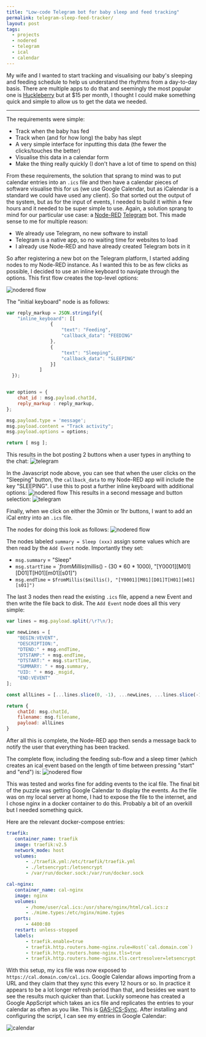 ```yaml
---
title: "Low-code Telegram bot for baby sleep and feed tracking"
permalink: telegram-sleep-feed-tracker/
layout: post
tags:
  - projects
  - nodered
  - telegram
  - ical
  - calendar
---
```


My wife and I wanted to start tracking and visualising our baby's sleeping and feeding schedule to help us understand the rhythms from a day-to-day basis. There are multiple apps to do that and seemingly the most popular one is [Huckleberry](https://play.google.com/store/apps/details?id=com.huckleberry_labs.app&hl=en_GB&gl=US) but at $15 per month, I thought I could make something quick and simple to allow us to get the data we needed. 

---

The requirements were simple:
* Track when the baby has fed
* Track when (and for how long) the baby has slept
* A very simple interface for inputting this data (the fewer the clicks/touches the better)
* Visualise this data in a calendar form
* Make the thing really quickly (I don't have a lot of time to spend on this)

From these requirements, the solution that sprang to mind was to put calendar entries into an `.ics` file and then have a calendar pieces of software visualise this for us (we use Google Calendar, but as iCalendar is a standard we could have used any client). So that sorted out the output of the system, but as for the input of events, I needed to build it within a few hours and it needed to be super simple to use. Again, a solution sprang to mind for our particular use case: a [Node-RED](https://nodered.org/) [Telegram](https://telegram.org/) bot. This made sense to me for multiple reason:
* We already use Telegram, no new software to install
* Telegram is a native app, so no waiting time for websites to load
* I already use Node-RED and have already created Telegram bots in it

So after registering a new bot on the Telegram platform, I started adding nodes to my Node-RED instance. As I wanted this to be as few clicks as possible, I decided to use an inline keyboard to navigate through the options. This first flow creates the top-level options:

![nodered flow](../assets/hometracker/nodered.png)

The "initial keyboard" node is as follows:
```javascript
var reply_markup = JSON.stringify({
    "inline_keyboard": [[
                {
                    "text": "Feeding",
                    "callback_data": "FEEDING"
                }, 
                {
                    "text": "Sleeping",
                    "callback_data": "SLEEPING"
                }]
            ]
  });


var options = {
    chat_id : msg.payload.chatId,
    reply_markup : reply_markup,
};

msg.payload.type = 'message';
msg.payload.content = "Track activity";
msg.payload.options = options;

return [ msg ];
```

This results in the bot posting 2 buttons when a user types in anything to the chat:
![telegram](../assets/hometracker/telegram.png)

In the Javascript node above, you can see that when the user clicks on the "Sleeping" button, the `callback_data` to my Node-RED app will include the key "SLEEPING". I use this to post a further inline keyboard with additional options:
![nodered flow](../assets/hometracker/nodered2.png)
This results in a second message and button selection:
![telegram](../assets/hometracker/telegram2.png)

Finally, when we click on either the 30min or 1hr buttons, I want to add an iCal entry into an `.ics` file. 

The nodes for doing this look as follows:
![nodered flow](../assets/hometracker/nodered3.png)

The nodes labeled `summary = Sleep (xxx)` assign some values which are then read by the `Add Event` node. Importantly they set:
* `msg.summary` = "Sleep"
* `msg.startTime` = `$fromMillis($millis() - (30 * 60 * 1000), "[Y0001][M01][D01]T[H01][m01][s01]")
* `msg.endTime` = `$fromMillis($millis(), "[Y0001][M01][D01]T[H01][m01][s01]")`

The last 3 nodes then read the existing `.ics` file, append a new Event and then write the file back to disk. The `Add Event` node does all this very simple:
```javascript
var lines = msg.payload.split(/\r?\n/);

var newLines = [
    "BEGIN:VEVENT",
    "DESCRIPTION:",
    "DTEND:" + msg.endTime,
    "DTSTAMP:" + msg.endTime,
    "DTSTART:" + msg.startTime,
    "SUMMARY: " + msg.summary,
    "UID: " + msg._msgid,
    "END:VEVENT"
];

const allLines = [...lines.slice(0, -1), ...newLines, ...lines.slice(-1)].join(`\r\n`);

return {
    chatId: msg.chatId,
    filename: msg.filename,
    payload: allLines
}
```

 After all this is complete, the Node-RED app then sends a message back to notify the user that everything has been tracked.

 The complete flow, including the feeding sub-flow and a sleep timer (which creates an ical event based on the length of time between pressing "start" and "end") is:
 ![nodered flow](../assets/hometracker/nodered4.png)

 This was tested and works fine for adding events to the ical file. The final bit of the puzzle was getting Google Calendar to display the events. As the file was on my local server at home, I had to expose the file to the internet, and I chose nginx in a docker container to do this. Probably a bit of an overkill but I needed something quick.

 Here are the relevant docker-compose entries:
 ```yaml
traefik:
	container_name: traefik
	image: traefik:v2.5
	network_mode: host
	volumes:
		- ./traefik.yml:/etc/traefik/traefik.yml
		- ./letsencrypt:/letsencrypt
		- /var/run/docker.sock:/var/run/docker.sock

cal-nginx:
	container_name: cal-nginx
	image: nginx
	volumes:
		- /home/user/cal.ics:/usr/share/nginx/html/cal.ics:z
		- ./mime.types:/etc/nginx/mime.types
	ports:
		- 4400:80
	restart: unless-stopped
	labels:
		- traefik.enable=true
		- traefik.http.routers.home-nginx.rule=Host(`cal.domain.com`)
		- traefik.http.routers.home-nginx.tls=true
		- traefik.http.routers.home-nginx.tls.certresolver=letsencrypt
```

With this setup, my ics file was now exposed to `https://cal.domain.com/cal.ics`. Google Calendar allows importing from a URL and they claim that they sync this every 12 hours or so. In practice it appears to be a lot longer refresh period than that, and besides we want to see the results much quicker than that. Luckily someone has created a Google AppScript which takes an ics file and replicates the entries to your calendar as often as you like. This is [GAS-ICS-Sync](https://github.com/derekantrican/GAS-ICS-Sync). After installing and configuring the script, I can see my entries in Google Calendar:

![calendar](../assets/hometracker/calendar.jpg)